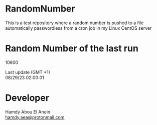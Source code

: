 # RandomNumber    
This is a test repository where a random number is pushed to a file automatically passwordless from a cron job in my Linux CentOS server    
# Random Number of the last run   
10600
      
Last update (GMT +1)    
08/29/23 02:00:01
# Developer    
Hamdy Abou El Anein   
hamdy.aea@protonmail.com
